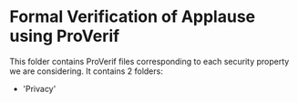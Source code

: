 # Formal Verification of Applause using ProVerif

This folder contains ProVerif files corresponding to each security property we are considering. It contains 2 folders:
- 'Privacy'
